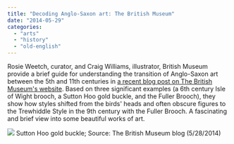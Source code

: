 ```yaml
---
title: "Decoding Anglo-Saxon art: The British Museum"
date: "2014-05-29"
categories: 
  - "arts"
  - "history"
  - "old-english"
---
```


Rosie Weetch, curator, and Craig Williams, illustrator, British Museum provide a brief guide for understanding the transition of Anglo-Saxon art between the 5th and 11th centuries in [a recent blog post on The British Museum's website](http://blog.britishmuseum.org/2014/05/28/decoding-anglo-saxon-art/). Based on three significant examples (a 6th century Isle of Wight brooch, a Sutton Hoo gold buckle, and the Fuller Brooch), they show how styles shifted from the birds' heads and often obscure figures to the Trewhiddle Style in the 9th century with the Fuller Brooch. A fascinating and brief view into some beautiful works of art.

[![](http://britishmuseumblog.files.wordpress.com/2014/05/fig-3_9601.jpg?w=544&h=490)](http://blog.britishmuseum.org/2014/05/28/decoding-anglo-saxon-art/) Sutton Hoo gold buckle; Source: The British Museum blog (5/28/2014)
